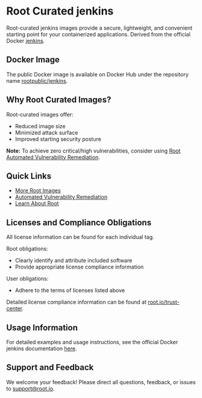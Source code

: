 # Root Curated jenkins

Root-curated jenkins images provide a secure, lightweight, and convenient starting point for your containerized applications. Derived from the official Docker [jenkins](https://hub.docker.com/_/jenkins).

## Docker Image
The public Docker image is available on Docker Hub under the repository name [rootpublic/jenkins](https://hub.docker.com/r/rootpublic/jenkins).

## Why Root Curated Images?
Root-curated images offer:
- Reduced image size
- Minimized attack surface
- Improved starting security posture

**Note:** To achieve zero critical/high vulnerabilities, consider using [Root Automated Vulnerability Remediation](https://app.root.io).

## Quick Links
- [More Root Images](https://images.root.io)
- [Automated Vulnerability Remediation](https://app.root.io)
- [Learn About Root](https://www.root.io)

## Licenses and Compliance Obligations
All license information can be found for each individual tag.

Root obligations:
- Clearly identify and attribute included software
- Provide appropriate license compliance information

User obligations:
- Adhere to the terms of licenses listed above

Detailed license compliance information can be found at [root.io/trust-center](https://root.io/trust-center).

## Usage Information
For detailed examples and usage instructions, see the official Docker jenkins documentation [here](https://hub.docker.com/_/jenkins).

## Support and Feedback
We welcome your feedback! Please direct all questions, feedback, or issues to [support@root.io](mailto:support@root.io).